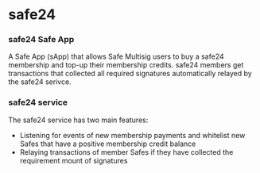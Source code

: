# safe24

### safe24 Safe App

A Safe App (sApp) that allows Safe Multisig users to buy a safe24 membership and top-up their membership credits. safe24 members get transactions that collected all required signatures automatically relayed by the safe24 serivce. 

### safe24 service

The safe24 service has two main features:

- Listening for events of new membership payments and whitelist new Safes that have a positive membership credit balance
- Relaying transactions of member Safes if they have collected the requirement mount of signatures
